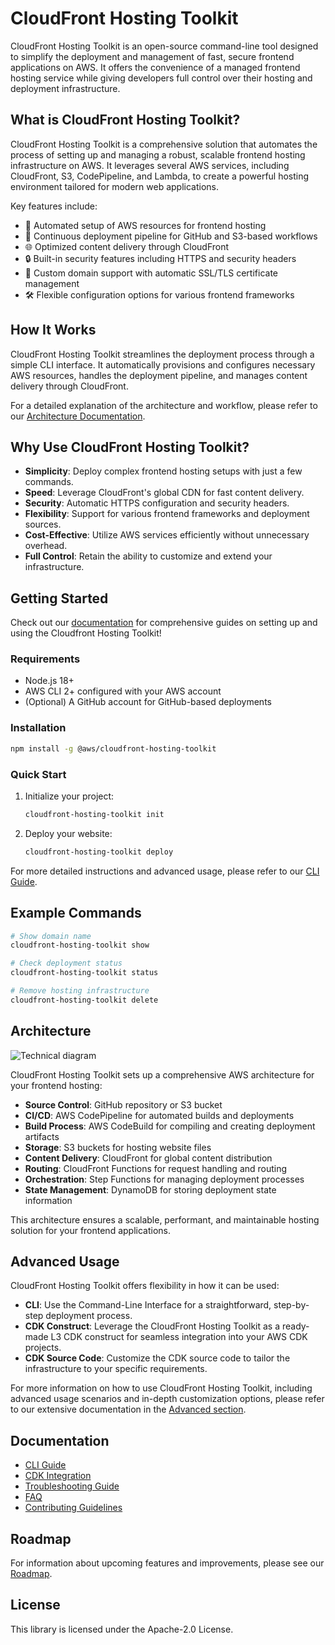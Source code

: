 # CloudFront Hosting Toolkit

CloudFront Hosting Toolkit is an open-source command-line tool designed to simplify the deployment and management of fast, secure frontend applications on AWS. It offers the convenience of a managed frontend hosting service while giving developers full control over their hosting and deployment infrastructure.

## What is CloudFront Hosting Toolkit?

CloudFront Hosting Toolkit is a comprehensive solution that automates the process of setting up and managing a robust, scalable frontend hosting infrastructure on AWS. It leverages several AWS services, including CloudFront, S3, CodePipeline, and Lambda, to create a powerful hosting environment tailored for modern web applications.

Key features include:
- 🚀 Automated setup of AWS resources for frontend hosting
- 🔄 Continuous deployment pipeline for GitHub and S3-based workflows
- 🌐 Optimized content delivery through CloudFront
- 🔒 Built-in security features including HTTPS and security headers
- 🔗 Custom domain support with automatic SSL/TLS certificate management
- 🛠️ Flexible configuration options for various frontend frameworks

## How It Works

CloudFront Hosting Toolkit streamlines the deployment process through a simple CLI interface. It automatically provisions and configures necessary AWS resources, handles the deployment pipeline, and manages content delivery through CloudFront.

For a detailed explanation of the architecture and workflow, please refer to our [Architecture Documentation](https://awslabs.github.io/cloudfront-hosting-toolkit/architecture/overview).

## Why Use CloudFront Hosting Toolkit?

- **Simplicity**: Deploy complex frontend hosting setups with just a few commands.
- **Speed**: Leverage CloudFront's global CDN for fast content delivery.
- **Security**: Automatic HTTPS configuration and security headers.
- **Flexibility**: Support for various frontend frameworks and deployment sources.
- **Cost-Effective**: Utilize AWS services efficiently without unnecessary overhead.
- **Full Control**: Retain the ability to customize and extend your infrastructure.

## Getting Started

Check out our [documentation](https://awslabs.github.io/cloudfront-hosting-toolkit/) for comprehensive guides on setting up and using the Cloudfront Hosting Toolkit!

### Requirements

- Node.js 18+
- AWS CLI 2+ configured with your AWS account
- (Optional) A GitHub account for GitHub-based deployments

### Installation

```bash
npm install -g @aws/cloudfront-hosting-toolkit
```

### Quick Start

1. Initialize your project:
   ```bash
   cloudfront-hosting-toolkit init
   ```

2. Deploy your website:
   ```bash
   cloudfront-hosting-toolkit deploy
   ```

For more detailed instructions and advanced usage, please refer to our [CLI Guide](https://awslabs.github.io/cloudfront-hosting-toolkit/user-guide/cli-guide).

## Example Commands

```bash
# Show domain name
cloudfront-hosting-toolkit show

# Check deployment status
cloudfront-hosting-toolkit status

# Remove hosting infrastructure
cloudfront-hosting-toolkit delete
```

## Architecture

![Technical diagram](img/architecture.jpg)

CloudFront Hosting Toolkit sets up a comprehensive AWS architecture for your frontend hosting:

- **Source Control**: GitHub repository or S3 bucket
- **CI/CD**: AWS CodePipeline for automated builds and deployments
- **Build Process**: AWS CodeBuild for compiling and creating deployment artifacts
- **Storage**: S3 buckets for hosting website files
- **Content Delivery**: CloudFront for global content distribution
- **Routing**: CloudFront Functions for request handling and routing
- **Orchestration**: Step Functions for managing deployment processes
- **State Management**: DynamoDB for storing deployment state information

This architecture ensures a scalable, performant, and maintainable hosting solution for your frontend applications.

## Advanced Usage

CloudFront Hosting Toolkit offers flexibility in how it can be used:

- **CLI**: Use the Command-Line Interface for a straightforward, step-by-step deployment process.
- **CDK Construct**: Leverage the CloudFront Hosting Toolkit as a ready-made L3 CDK construct for seamless integration into your AWS CDK projects.
- **CDK Source Code**: Customize the CDK source code to tailor the infrastructure to your specific requirements.

For more information on how to use CloudFront Hosting Toolkit, including advanced usage scenarios and in-depth customization options, please refer to our extensive documentation in the [Advanced section](https://awslabs.github.io/cloudfront-hosting-toolkit/advanced/overview).

## Documentation

- [CLI Guide](https://awslabs.github.io/cloudfront-hosting-toolkit/user-guide/cli-guide)
- [CDK Integration](https://awslabs.github.io/cloudfront-hosting-toolkit/user-guide/cdk-guide)
- [Troubleshooting Guide](https://awslabs.github.io/cloudfront-hosting-toolkit/troubleshooting/guide)
- [FAQ](https://awslabs.github.io/cloudfront-hosting-toolkit/project/faq)
- [Contributing Guidelines](CONTRIBUTING.md)

## Roadmap

For information about upcoming features and improvements, please see our [Roadmap](docs/roadmap.md).

## License

This library is licensed under the Apache-2.0 License.